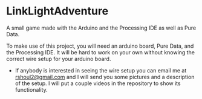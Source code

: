 # LinkLightAdventure
A small game made with the Arduino and the Processing IDE as well as Pure Data.

To make use of this project, you will need an arduino board, Pure Data, and
the Processing IDE. It will be hard to work on your own without knowing the
correct wire setup for your arduino board.

- If anybody is interested in seeing the wire setup you can email me at
  rshoul2@gmail.com and I will send you some pictures and a description of
  the setup. I will put a couple videos in the repository to show its
  functionality.